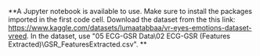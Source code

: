 **A Jupyter notebook is available to use. Make sure to install the packages imported in the first code cell. Download the dataset from the this link: https://www.kaggle.com/datasets/lumaatabbaa/vr-eyes-emotions-dataset-vreed.
In the dataset, use "05 ECG-GSR Data\02 ECG-GSR (Features Extracted)\GSR_FeaturesExtracted.csv".
**
